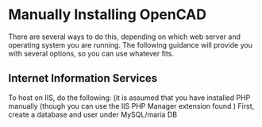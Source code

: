 # Manually Installing OpenCAD

There are several ways to do this, depending on which web server and operating system you are running. The following guidance will provide you with several options, so you can use whatever fits. 

## Internet Information Services

To host on IIS, do the following:
(it is assumed that you have installed PHP manually (though you can use the IIS PHP Manager extension found )
First, create a database and user under MySQL/maria DB